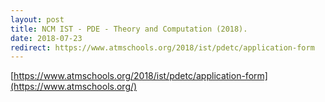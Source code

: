 ```yaml
---
layout: post
title: NCM IST - PDE - Theory and Computation (2018).
date: 2018-07-23
redirect: https://www.atmschools.org/2018/ist/pdetc/application-form
---
```


[https://www.atmschools.org/2018/ist/pdetc/application-form](https://www.atmschools.org/)
